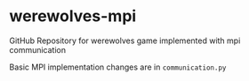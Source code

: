 # werewolves-mpi
GitHub Repository for werewolves game implemented with mpi communication

Basic MPI implementation changes are in `communication.py`
